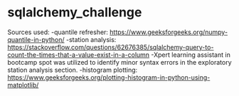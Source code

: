# sqlalchemy_challenge

Sources used: 
-quantile refresher: https://www.geeksforgeeks.org/numpy-quantile-in-python/
-station analysis: https://stackoverflow.com/questions/62676385/sqlalchemy-query-to-count-the-times-that-a-value-exist-in-a-column
-Xpert learning assistant in bootcamp spot was utilized to identify minor syntax errors in the exploratory station analysis section.
-histogram plotting: https://www.geeksforgeeks.org/plotting-histogram-in-python-using-matplotlib/